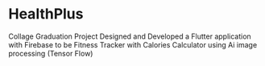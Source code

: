 # HealthPlus

Collage Graduation Project
Designed and Developed a Flutter application with Firebase to be Fitness Tracker with Calories Calculator using Ai image processing (Tensor Flow)

